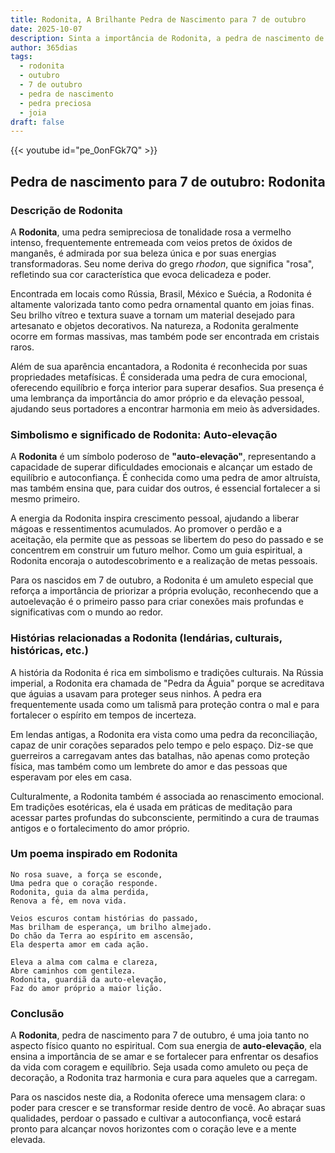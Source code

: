 ```yaml
---
title: Rodonita, A Brilhante Pedra de Nascimento para 7 de outubro
date: 2025-10-07
description: Sinta a importância de Rodonita, a pedra de nascimento de 7 de outubro que simboliza Auto-elevação. Deixe que sua beleza e significado iluminem seu dia.
author: 365dias
tags:
  - rodonita
  - outubro
  - 7 de outubro
  - pedra de nascimento
  - pedra preciosa
  - joia
draft: false
---
```


{{< youtube id="pe_0onFGk7Q" >}}

## Pedra de nascimento para 7 de outubro: Rodonita

### Descrição de Rodonita

A **Rodonita**, uma pedra semipreciosa de tonalidade rosa a vermelho intenso, frequentemente entremeada com veios pretos de óxidos de manganês, é admirada por sua beleza única e por suas energias transformadoras. Seu nome deriva do grego _rhodon_, que significa "rosa", refletindo sua cor característica que evoca delicadeza e poder.

Encontrada em locais como Rússia, Brasil, México e Suécia, a Rodonita é altamente valorizada tanto como pedra ornamental quanto em joias finas. Seu brilho vítreo e textura suave a tornam um material desejado para artesanato e objetos decorativos. Na natureza, a Rodonita geralmente ocorre em formas massivas, mas também pode ser encontrada em cristais raros.

Além de sua aparência encantadora, a Rodonita é reconhecida por suas propriedades metafísicas. É considerada uma pedra de cura emocional, oferecendo equilíbrio e força interior para superar desafios. Sua presença é uma lembrança da importância do amor próprio e da elevação pessoal, ajudando seus portadores a encontrar harmonia em meio às adversidades.

### Simbolismo e significado de Rodonita: Auto-elevação

A **Rodonita** é um símbolo poderoso de **"auto-elevação"**, representando a capacidade de superar dificuldades emocionais e alcançar um estado de equilíbrio e autoconfiança. É conhecida como uma pedra de amor altruísta, mas também ensina que, para cuidar dos outros, é essencial fortalecer a si mesmo primeiro.

A energia da Rodonita inspira crescimento pessoal, ajudando a liberar mágoas e ressentimentos acumulados. Ao promover o perdão e a aceitação, ela permite que as pessoas se libertem do peso do passado e se concentrem em construir um futuro melhor. Como um guia espiritual, a Rodonita encoraja o autodescobrimento e a realização de metas pessoais.

Para os nascidos em 7 de outubro, a Rodonita é um amuleto especial que reforça a importância de priorizar a própria evolução, reconhecendo que a autoelevação é o primeiro passo para criar conexões mais profundas e significativas com o mundo ao redor.

### Histórias relacionadas a Rodonita (lendárias, culturais, históricas, etc.)

A história da Rodonita é rica em simbolismo e tradições culturais. Na Rússia imperial, a Rodonita era chamada de "Pedra da Águia" porque se acreditava que águias a usavam para proteger seus ninhos. A pedra era frequentemente usada como um talismã para proteção contra o mal e para fortalecer o espírito em tempos de incerteza.

Em lendas antigas, a Rodonita era vista como uma pedra da reconciliação, capaz de unir corações separados pelo tempo e pelo espaço. Diz-se que guerreiros a carregavam antes das batalhas, não apenas como proteção física, mas também como um lembrete do amor e das pessoas que esperavam por eles em casa.

Culturalmente, a Rodonita também é associada ao renascimento emocional. Em tradições esotéricas, ela é usada em práticas de meditação para acessar partes profundas do subconsciente, permitindo a cura de traumas antigos e o fortalecimento do amor próprio.

### Um poema inspirado em Rodonita

```
No rosa suave, a força se esconde,  
Uma pedra que o coração responde.  
Rodonita, guia da alma perdida,  
Renova a fé, em nova vida.

Veios escuros contam histórias do passado,  
Mas brilham de esperança, um brilho almejado.  
Do chão da Terra ao espírito em ascensão,  
Ela desperta amor em cada ação.

Eleva a alma com calma e clareza,  
Abre caminhos com gentileza.  
Rodonita, guardiã da auto-elevação,  
Faz do amor próprio a maior lição.
```

### Conclusão

A **Rodonita**, pedra de nascimento para 7 de outubro, é uma joia tanto no aspecto físico quanto no espiritual. Com sua energia de **auto-elevação**, ela ensina a importância de se amar e se fortalecer para enfrentar os desafios da vida com coragem e equilíbrio. Seja usada como amuleto ou peça de decoração, a Rodonita traz harmonia e cura para aqueles que a carregam.

Para os nascidos neste dia, a Rodonita oferece uma mensagem clara: o poder para crescer e se transformar reside dentro de você. Ao abraçar suas qualidades, perdoar o passado e cultivar a autoconfiança, você estará pronto para alcançar novos horizontes com o coração leve e a mente elevada.